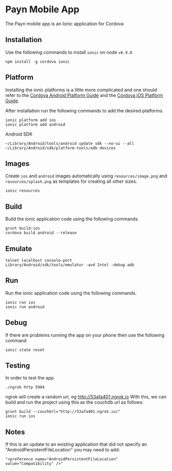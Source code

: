 # Payn Mobile App

The Payn mobile app is an Ionic application for Cordova

## Installation

Use the following commands to install `ionic` on node `v6.9.0`

```
npm install -g cordova ionic
```

## Platform

Installing the ionic platforms is a little more complicated and one should refer to the [Cordova Android Platform Guide](http://cordova.apache.org/docs/en/latest/guide/platforms/android/index.html) and the [Cordova iOS Platform Guide](http://cordova.apache.org/docs/en/latest/guide/platforms/ios/index.html).

After installation run the following commands to add the desired platforms.

```
ionic platform add ios
ionic platform add android
```

Android SDK

```
~/Library/Android/tools/android update sdk --no-ui --all
~/Library/Android/sdk/platform-tools/adb devices
```

## Images

Create `ios` and `android` images automatically using `resources/image.png` and `resources/splash.png` as templates for creating all other sizes.

```
ionic resources
```

## Build

Build the ionic application code using the following commands.

```
grunt build:ios
cordova build android --release
```

## Emulate

```
telnet localhost console-port
Library/Android/sdk/tools/emulator -avd Intel -debug adb
```

## Run

Run the ionic application code using the following commands.

```
ionic run ios
ionic run android
```

## Debug

If there are problems running the app on your phone then use the following command

```
ionic state reset
```



## Testing

In order to test the app 

```
./ngrok http 5984
```

ngrok will create a random url, eg http://53afa401.ngrok.io
With this, we can build and run the project using this as the couchdb url as follows:

```
grunt build --couchUrl="http://53afa401.ngrok.io/"
ionic run ios
```

## Notes

If this is an update to an existing application that did not specify an "AndroidPersistentFileLocation" you may need to add:

```
"<preference name="AndroidPersistentFileLocation" value="Compatibility" />"
```
